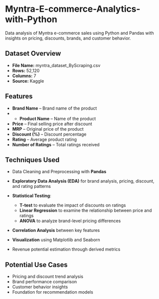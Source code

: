 # Myntra-E-commerce-Analytics-with-Python
Data analysis of Myntra e-commerce sales using Python and Pandas with insights on pricing, discounts, brands, and customer behavior.

## Dataset Overview

* **File Name:** myntra\_dataset\_ByScraping.csv
* **Rows:** 52,120
* **Columns:** 7
* **Source:** Kaggle

## Features

* **Brand Name** – Brand name of the product
* * **Product Name** – Name of the product
* **Price** – Final selling price after discount
* **MRP** – Original price of the product
* **Discount (%)** – Discount percentage
* **Rating** – Average product rating
* **Number of Ratings** – Total ratings received

## Techniques Used

* Data Cleaning and Preprocessing with **Pandas**
* **Exploratory Data Analysis (EDA)** for brand analysis, pricing, discount, and rating patterns
* **Statistical Testing**:

  * **T-test** to evaluate the impact of discounts on ratings
  * **Linear Regression** to examine the relationship between price and ratings
  * **ANOVA** to analyze brand-level pricing differences
* **Correlation Analysis** between key features
* **Visualization** using Matplotlib and Seaborn
* Revenue potential estimation through derived metrics

## Potential Use Cases

* Pricing and discount trend analysis
* Brand performance comparison
* Customer behavior insights
* Foundation for recommendation models
